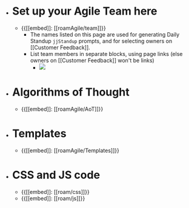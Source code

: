 - # Set up your Agile Team here
    - {{[[embed]]: [[roamAgile/team]]}}
        - The names listed on this page are used for generating Daily Standup `jjStandup` prompts, and for selecting owners on [[Customer Feedback]].
        - List team members in separate blocks, using page links (else owners on [[Customer Feedback]] won't be links)
            - ![](https://firebasestorage.googleapis.com/v0/b/firescript-577a2.appspot.com/o/imgs%2Fapp%2FRoamAgile%2FGi5Qq219EW.png?alt=media&token=cd2ef588-f5e4-4d56-9410-1dfa61b84611)
- # Algorithms of Thought
    - {{[[embed]]: [[roamAgile/AoT]]}}
- # Templates
    - {{[[embed]]: [[roamAgile/Templates]]}}
- # CSS and JS code
    - {{[[embed]]: [[roam/css]]}}
    - {{[[embed]]: [[roam/js]]}}
